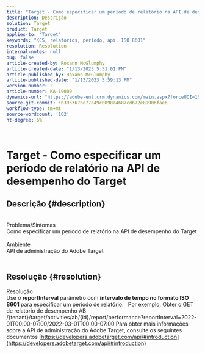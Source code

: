```yaml
---
title: "Target - Como especificar um período de relatório na API de desempenho do Target"
description: Descrição
solution: Target
product: Target
applies-to: "Target"
keywords: "KCS, relatórios, período, api, ISO 8601"
resolution: Resolution
internal-notes: null
bug: false
article-created-by: Roxann McGlumphy
article-created-date: "1/13/2023 5:51:01 PM"
article-published-by: Roxann McGlumphy
article-published-date: "1/13/2023 5:59:13 PM"
version-number: 2
article-number: KA-19009
dynamics-url: "https://adobe-ent.crm.dynamics.com/main.aspx?forceUCI=1&pagetype=entityrecord&etn=knowledgearticle&id=612ff7d2-6a93-ed11-aad1-6045bd006a22"
source-git-commit: cb395367be77e49c0098a4687cdb72e89906fae6
workflow-type: tm+mt
source-wordcount: '102'
ht-degree: 6%

---
```


# Target - Como especificar um período de relatório na API de desempenho do Target

## Descrição {#description}

<br>Problema/Sintomas<br>Como especificar um período de relatório na API de desempenho do Target<br><br>Ambiente<br>API de administração do Adobe Target<br><br>



## Resolução {#resolution}

Resolução<br>
Use o <b>reportInterval</b> parâmetro com <b>intervalo de tempo no formato ISO 8601</b> para especificar um período de relatório.
 
Por exemplo, Obter o GET de relatório de desempenho AB /{tenant}/target/activities/ab/{id}/report/performance?reportInterval=2022-01T00:00-07:00/2022-03-01T00:00-07:00 Para obter mais informações sobre a API de administração do Adobe Target, consulte os seguintes documentos
[https://developers.adobetarget.com/api/#introduction](https://developers.adobetarget.com/api/#introduction)
